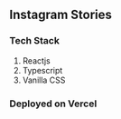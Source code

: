 ## Instagram Stories

### Tech Stack

1. Reactjs
2. Typescript
3. Vanilla CSS

### Deployed on Vercel